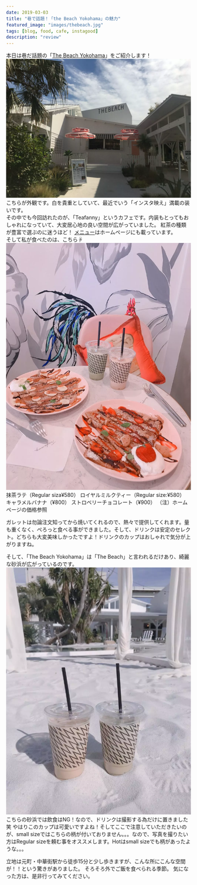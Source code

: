 ```yaml
---
date: 2019-03-03
title: "巷で話題！「the Beach Yokohama」の魅力"
featured_image: "images/thebeach.jpg"
tags: [blog, food, cafe, instagood]
description: "review"
---
```


本日は巷だ話題の「<a href="http://the-beach.jp/" target="_blank">The Beach Yokohama</a>」をご紹介します！
![The Beach Yokohama](../../static/images/thebeach1.webp)
こちらが外観です。白を貴重としていて、最近でいう「インスタ映え」満載の装いです。  
その中でも今回訪れたのが、「Teafanny」というカフェです。内装もとってもおしゃれになっていて、大変居心地の良い空間が広がっていました。
紅茶の種類が豊富で選ぶのに迷うほど！
<a href="http://www.teafanny.jp/menu/" target="_blank">メニュー</a>はホームページにも載っています。  
そして私が食べたのは、こちら☟
![Teafannyfood](../../static/images/thebeach2.webp)
抹茶ラテ（Regular siza¥580）
ロイヤルミルクティー（Regular size:¥580）
キャラメルバナナ（¥800）
ストロベリーチョコレート（¥900）
（注）ホームページの価格参照

ガレットは勿論注文知ってから焼いてくれるので、熱々で提供してくれます。量も重くなく、ぺろっと食べる事ができました。そして、ドリンクは安定のセレクト。どちらも大変美味しかったですよ！ドリンクのカップはおしゃれで気分が上がりますね。　　　　

そして、「The Beach Yokohama」は「The Beach」と言われるだけあり、綺麗な砂浜が広がっているのです。
![beach](../../static/images/thebeach3.webp)
こちらの砂浜では飲食はNG！なので、ドリンクは撮影する為だけに置きました笑
やはりこのカップは可愛いですよね！そしてここで注意していただきたいのが、small sizeではこちらの柄が付いておりません。。。なので、写真を撮りたい方はRegular sizeを頼む事をオススメします。Hotはsmall sizeでも柄があったような。。。

立地は元町・中華街駅から徒歩15分と少し歩きますが、こんな所にこんな空間が！！という驚きがありました。
そろそろ外でご飯を食べられる季節。
気になった方は、是非行ってみてください。